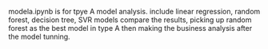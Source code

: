 modela.ipynb is for tpye A model analysis.
  include linear regression, random forest, decision tree, SVR models
  compare the results, picking up random forest as the best model in type A
  then making the business analysis after the model tunning.
